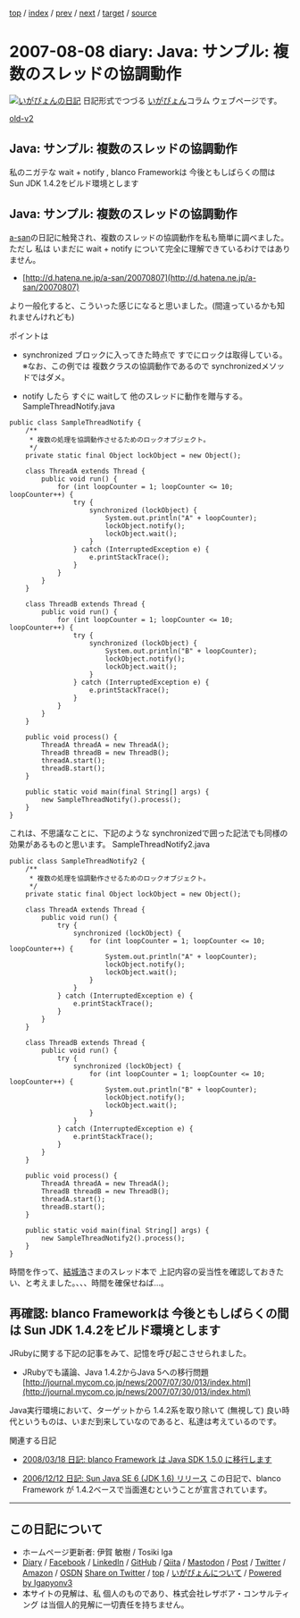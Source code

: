 [top](../index.html) 
 / [index](index.html) 
 / [prev](ig070729.html) 
 / [next](ig070811.html) 
 / [target](https://www.igapyon.jp/igapyon/diary/2007/ig070808.html) 
 / [source](https://github.com/igapyon/diary/blob/master/2007/ig070808.src.md) 

2007-08-08 diary: Java: サンプル: 複数のスレッドの協調動作
=====================================================================================================
[![いがぴょんの日記](https://www.igapyon.jp/igapyon/diary/images/iga202308_128.jpg "いがぴょん")](https://www.igapyon.jp/igapyon/diary/memo/memoigapyon.html) 日記形式でつづる [いがぴょん](https://www.igapyon.jp/igapyon/diary/memo/memoigapyon.html)コラム ウェブページです。

[old-v2](ig070808-orig.html)

## Java: サンプル: 複数のスレッドの協調動作

私のニガテな wait + notify , blanco Frameworkは 今後ともしばらくの間は Sun JDK 1.4.2をビルド環境とします


## Java: サンプル: 複数のスレッドの協調動作

[a-san](http://d.hatena.ne.jp/a-san/)の日記に触発され、複数のスレッドの協調動作を私も簡単に調べました。ただし 私は いまだに wait +
notify について完全に理解できているわけではありません。

* [http://d.hatena.ne.jp/a-san/20070807](http://d.hatena.ne.jp/a-san/20070807)

より一般化すると、こういった感じになると思いました。(間違っているかも知れませんけれども)

ポイントは

* synchronized ブロックに入ってきた時点で すでにロックは取得している。
  ※なお、この例では 複数クラスの協調動作であるので synchronizedメソッドではダメ。
  
* notify したら すぐに waitして 他のスレッドに動作を贈与する。
SampleThreadNotify.java

      
```
public class SampleThreadNotify {
    /**
     * 複数の処理を協調動作させるためのロックオブジェクト。
     */
    private static final Object lockObject = new Object();

    class ThreadA extends Thread {
        public void run() {
            for (int loopCounter = 1; loopCounter <= 10; loopCounter++) {
                try {
                    synchronized (lockObject) {
                        System.out.println("A" + loopCounter);
                        lockObject.notify();
                        lockObject.wait();
                    }
                } catch (InterruptedException e) {
                    e.printStackTrace();
                }
            }
        }
    }

    class ThreadB extends Thread {
        public void run() {
            for (int loopCounter = 1; loopCounter <= 10; loopCounter++) {
                try {
                    synchronized (lockObject) {
                        System.out.println("B" + loopCounter);
                        lockObject.notify();
                        lockObject.wait();
                    }
                } catch (InterruptedException e) {
                    e.printStackTrace();
                }
            }
        }
    }

    public void process() {
        ThreadA threadA = new ThreadA();
        ThreadB threadB = new ThreadB();
        threadA.start();
        threadB.start();
    }

    public static void main(final String[] args) {
        new SampleThreadNotify().process();
    }
}
```

      

これは、不思議なことに、下記のような synchronizedで囲った記法でも同様の効果があるものと思います。
SampleThreadNotify2.java

      
```
public class SampleThreadNotify2 {
    /**
     * 複数の処理を協調動作させるためのロックオブジェクト。
     */
    private static final Object lockObject = new Object();

    class ThreadA extends Thread {
        public void run() {
            try {
                synchronized (lockObject) {
                    for (int loopCounter = 1; loopCounter <= 10; loopCounter++) {
                        System.out.println("A" + loopCounter);
                        lockObject.notify();
                        lockObject.wait();
                    }
                }
            } catch (InterruptedException e) {
                e.printStackTrace();
            }
        }
    }

    class ThreadB extends Thread {
        public void run() {
            try {
                synchronized (lockObject) {
                    for (int loopCounter = 1; loopCounter <= 10; loopCounter++) {
                        System.out.println("B" + loopCounter);
                        lockObject.notify();
                        lockObject.wait();
                    }
                }
            } catch (InterruptedException e) {
                e.printStackTrace();
            }
        }
    }

    public void process() {
        ThreadA threadA = new ThreadA();
        ThreadB threadB = new ThreadB();
        threadA.start();
        threadB.start();
    }

    public static void main(final String[] args) {
        new SampleThreadNotify2().process();
    }
}
```

      

時間を作って、[結城浩](http://www.hyuki.com/)さまのスレッド本で 上記内容の妥当性を確認しておきたい、と考えました。、、、時間を確保せねば…。

## 再確認: blanco Frameworkは 今後ともしばらくの間は Sun JDK 1.4.2をビルド環境とします

JRubyに関する下記の記事をみて、記憶を呼び起こさせられました。

* JRubyでも議論、Java 1.4.2からJava 5への移行問題
  [http://journal.mycom.co.jp/news/2007/07/30/013/index.html](http://journal.mycom.co.jp/news/2007/07/30/013/index.html)

Java実行環境において、ターゲットから 1.4.2系を取り除いて (無視して) 良い時代というものは、いまだ到来していなのであると、私達は考えているのです。

関連する日記

* [2008/03/18 日記: blanco Framework は Java SDK 1.5.0 に移行します](../2008/ig080318.html)
  
* [2006/12/12 日記: Sun Java SE 6 (JDK 1.6) リリース](../2006/ig061212.html)
  この日記で、blanco Framework が 1.4.2ベースで当面進むということが宣言されています。


----------------------------------------------------------------------------------------------------

## この日記について

* ホームページ更新者: 伊賀 敏樹 / Tosiki Iga
* [Diary](https://www.igapyon.jp/igapyon/diary/) / [Facebook](https://www.facebook.com/igapyon) / [LinkedIn](https://www.linkedin.com/in/toshikiiga) / [GitHub](https://github.com/igapyon) / [Qiita](https://qiita.com/igapyon) / [Mastodon](https://social.vivaldi.net/@igapyon) / [Post](https://post.news/igapyon) / [Twitter](https://twitter.com/ToshikiIga) / [Amazon](https://www.amazon.co.jp/%E4%BC%8A%E8%B3%80-%E6%95%8F%E6%A8%B9/e/B004LTQWCQ) / [OSDN](https://ja.osdn.net/users/iga/)
[Share on Twitter](https://twitter.com/intent/tweet?hashtags=igapyon%2Cdiary%2C%E3%81%84%E3%81%8C%E3%81%B4%E3%82%87%E3%82%93&text=Java%3A+%E3%82%B5%E3%83%B3%E3%83%97%E3%83%AB%3A+%E8%A4%87%E6%95%B0%E3%81%AE%E3%82%B9%E3%83%AC%E3%83%83%E3%83%89%E3%81%AE%E5%8D%94%E8%AA%BF%E5%8B%95%E4%BD%9C&url=https%3A%2F%2Fwww.igapyon.jp%2Figapyon%2Fdiary%2F2007%2Fig070808.html) / [top](../index.html) / [いがぴょんについて](https://www.igapyon.jp/igapyon/diary/memo/memoigapyon.html) / [Powered by Igapyonv3](https://github.com/igapyon/igapyonv3)
* 本サイトの見解は、私 個人のものであり、株式会社レザボア・コンサルティング は当個人的見解に一切責任を持ちません。 
